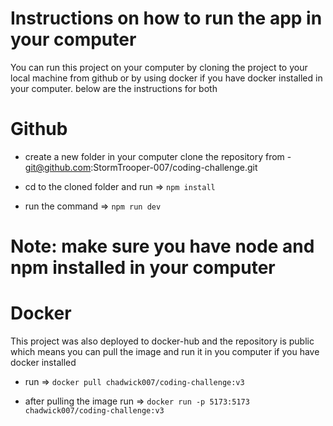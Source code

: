 # Instructions on how to run the app in your computer

You can run this project on your computer by cloning the project to your local machine from github or by using docker if you have docker installed in your computer. below are the instructions for both

# Github
- create a new folder in your computer clone the repository from - git@github.com:StormTrooper-007/coding-challenge.git

- cd to the cloned folder and run => `npm install`

- run the command => `npm run dev`

# Note: make sure you have node and npm installed in your computer

 
# Docker 
This project was also deployed to docker-hub and the repository is public which means you can pull the image and run it in you computer if you have docker installed

- run => `docker pull chadwick007/coding-challenge:v3`

- after pulling the image run => `docker run -p 5173:5173 chadwick007/coding-challenge:v3`

